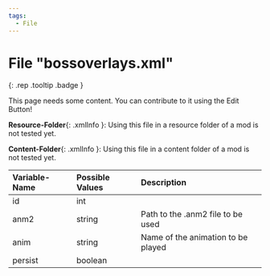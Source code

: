 ```yaml
---
tags:
  - File
---
```

# File "bossoverlays.xml"
[ ](#){: .rep .tooltip .badge }

This page needs some content. You can contribute to it using the Edit Button!

**Resource-Folder**{: .xmlInfo }: Using this file in a resource folder of a mod is not tested yet.

**Content-Folder**{: .xmlInfo }: Using this file in a content folder of a mod is not tested yet.

| Variable-Name | Possible Values | Description |
|:--|:--|:--|
|id|int||
|anm2|string| Path to the .anm2 file to be used|
|anim|string|Name of the animation to be played|
|persist|boolean||
